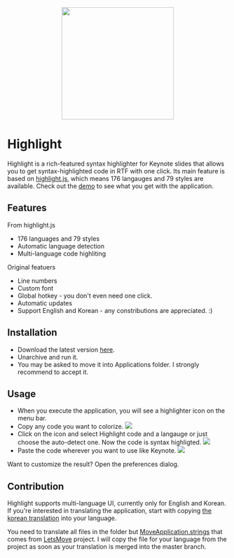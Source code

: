 <div style="text-align:center">
	<img src="https://user-images.githubusercontent.com/212034/28132290-577374c6-6777-11e7-9dd2-802606985c2b.png" width="256" height="256">
</div>

# Highlight

Highlight is a rich-featured syntax highlighter for Keynote slides that allows you to get syntax-highlighted code in RTF with one click.
Its main feature is based on [highlight.js](https://highlightjs.org/), which means 176 langauges and 79 styles are available.
Check out the [demo](https://highlightjs.org/static/demo/) to see what you get with the application.

## Features

From highlight.js

* 176 languages and 79 styles
* Automatic language detection
* Multi-language code highliting

Original featuers

* Line numbers
* Custom font
* Global hotkey - you don't even need one click.
* Automatic updates
* Support English and Korean - any constributions are appreciated. :)

## Installation

* Download the latest version [here](https://github.com/taggon/highlight/releases).
* Unarchive and run it.
* You may be asked to move it into Applications folder. I strongly recommend to accept it.

## Usage

* When you execute the application, you will see a highlighter icon on the menu bar.
* Copy any code you want to colorize.
  ![](https://cloud.githubusercontent.com/assets/212034/24546063/a94b57c0-1644-11e7-9eb7-47e5d1c6526c.png)
* Click on the icon and select Highlight code and a langauge or just choose the auto-detect one. Now the code is syntax highligted.
  ![](https://cloud.githubusercontent.com/assets/212034/24546095/c523e278-1644-11e7-80ab-3637c369ae4a.png)
* Paste the code wherever you want to use like Keynote.
  ![](https://cloud.githubusercontent.com/assets/212034/24546179/03231210-1645-11e7-8ec8-6ab11600dfd6.png)

Want to customize the result? Open the preferences dialog.

## Contribution

Highlight supports multi-language UI, currently only for English and Korean.
If you're interested in translating the application, start with copying
[the korean translation](https://github.com/taggon/highlight/tree/master/Highlight/ko.lproj) into your language.

You need to translate all files in the folder but [MoveApplication.strings](https://github.com/taggon/highlight/blob/master/Highlight/ko.lproj/MoveApplication.strings)
that comes from [LetsMove](https://github.com/potionfactory/LetsMove) project.
I will copy the file for your language from the project as soon as your translation is merged into the master branch.

